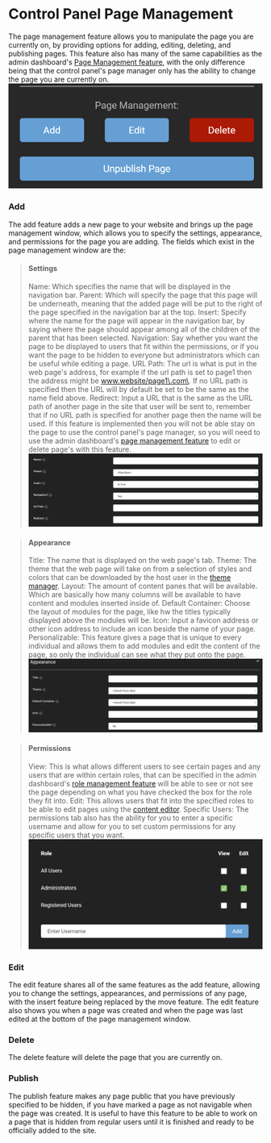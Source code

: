 # Control Panel Page Management

The page management feature allows you to manipulate the page you are currently on, by providing options for adding, editing, deleting, and publishing pages\.
This feature also has many of the same capabilities as the admin dashboard's [Page Management feature](../AdminDashboard/pageManagement.md), with the only difference being that the control panel's page manager only has the ability to change the page you are currently on\. 
![pageManagement](pageManagement.png)

### Add

The add feature adds a new page to your website and brings up the page management window, which allows you to specify the settings, appearance, and permissions for the page you are adding\. 
The fields which exist in the page management window are the:

>#### Settings
>Name: Which specifies the name that will be displayed in the navigation bar\.
>Parent: Which will specify the page that this page will be underneath, meaning that the added page will be put to the right of the page specified in the navigation bar at the top\.
>Insert: Specify where the name for the page will appear in the navigation bar, by saying where the page should appear among all of the children of the parent that has been selected\.
>Navigation: Say whether you want the page to be displayed to users that fit within the permissions, or if you want the page to be hidden to everyone but administrators which can be useful while editing a page\.
>URL Path: The url is what is put in the web page's address, for example if the url path is set to page1 then the address might be www.website/page1\.com\. If no URL path is specified then the URL will by default be set to be the same as the name field above\.
>Redirect: Input a URL that is the same as the URL path of another page in the site that user will be sent to, remember that if no URL path is specified for another page then the name will be used\. If this feature is implemented then you will not be able stay on the page to use the control panel's page manager, so you will need to use the admin dashboard's [page management feature](../AdminDashboard/pageManagement.md) to edit or delete page's with this feature\.
![addPage](addPage.png)

>#### Appearance
>Title: The name that is displayed on the web page's tab\.
>Theme: The theme that the web page will take on from a selection of styles and colors that can be downloaded by the host user in the [theme manager](../HostAdministration/themeManagement.md)\.
>Layout: The amount of content panes that will be available\. Which are basically how many columns will be available to have content and modules inserted inside of\.
>Default Container: Choose the layout of modules for the page, like hw the titles typically displayed above the modules will be\.
>Icon: Input a favicon address or other icon address to include an icon beside the name of your page\.
>Personalizable: This feature gives a page that is unique to every individual and allows them to add modules and edit the content of the page, so only the individual can see what they put onto the page\.
![pageAppearance](pageAppearance.png)

>#### Permissions
>View: This is what allows different users to see certain pages and any users that are within certain roles, that can be specified in the admin dashboard's [role management feature](../AdminDashboard/roleManagement.md) will be able to see or not see the page depending on what you have checked the box for the role they fit into\.
>Edit: This allows users that fit into the specified roles to be able to edit pages using the [content editor](../SiteAdministration/contentEditor.md)\.
>Specific Users: The permissions tab also has the ability for you to enter a specific username and allow for you to set custom permissions for any specific users that you want\.
![permissions](permissions.png)

### Edit

The edit feature shares all of the same features as the add feature, allowing you to change the settings, appearances, and permissions of any page, with the insert feature being replaced by the move feature\. The edit feature also shows you when a page was created and when the page was last edited at the bottom of the page management window\.

### Delete

The delete feature will delete the page that you are currently on\.

### Publish

The publish feature makes any page public that you have previously specified to be hidden, if you have marked a page as not navigable when the page was created\. It is useful to have this feature to be able to work on a page that is hidden from regular users until it is finished and ready to be officially added to the site\.